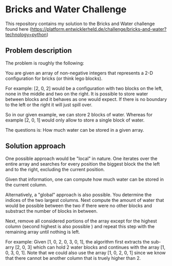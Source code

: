 # Bricks and Water Challenge

This repository contains my solution to the Bricks and Water challenge found here
(https://platform.entwicklerheld.de/challenge/bricks-and-water?technology=python)

## Problem description

The problem is roughly the following:

You are given an array of non-negative integers that represents a 2-D configuration for bricks (or think lego blocks).

For example: [2, 0, 2] would be a configuration with two blocks on the left, none in the middle and two on the right.
It is possible to store water between blocks and it behaves as one would expect. If there is no boundary to the left or
the right it will just spill over.

So in our given example, we can store 2 blocks of water. Whereas for example [2, 0, 1] would only allow to store a single
block of water.

The questions is: How much water can be stored in a given array.

## Solution approach

One possible approach would be "local" in nature. One iterates over the entire array and searches for every position
the biggest block the the left and to the right, excluding the current position.

Given that information, one can compute how much water can be stored in the current column.

Alternatively, a "global" approach is also possible. You determine the indices of the two largest columns. Next compute
the amount of water that would be possible between the two if there were no other blocks and substract the number of 
blocks in between.

Next, remove all considered portions of the array except for the highest column (second highest is also possible )
and repeat this step with the remaining array until nothing is left.

For example: Given [1, 0, 2, 0, 3, 0, 1], the algorithm first extracts the sub-arry [2, 0, 3] which can hold 2 water 
blocks and continues with the array [1, 0, 3, 0, 1]. Note that we could also use the array [1, 0, 2, 0, 1] since we know
that there cannot be another column that is truely higher than 2.